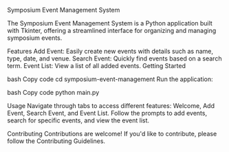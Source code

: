 Symposium Event Management System


The Symposium Event Management System is a Python application built with Tkinter, offering a streamlined interface for organizing and managing symposium events.

Features
Add Event: Easily create new events with details such as name, type, date, and venue.
Search Event: Quickly find events based on a search term.
Event List: View a list of all added events.
Getting Started


bash
Copy code
cd symposium-event-management
Run the application:

bash
Copy code
python main.py

Usage
Navigate through tabs to access different features: Welcome, Add Event, Search Event, and Event List.
Follow the prompts to add events, search for specific events, and view the event list.


Contributing
Contributions are welcome! If you'd like to contribute, please follow the Contributing Guidelines.
